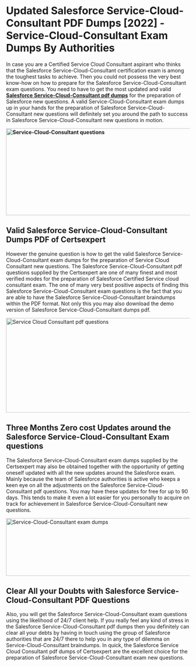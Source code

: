 <h1><strong>Updated Salesforce Service-Cloud-Consultant PDF Dumps [2022] - Service-Cloud-Consultant Exam Dumps By Authorities&nbsp;</strong></h1>
<p><span style="font-weight: 400;">In case you are a Certified Service Cloud Consultant aspirant who thinks that the Salesforce Service-Cloud-Consultant certification exam is among the toughest tasks to achieve. Then you could not possess the very best know-how on how to prepare for the Salesforce Service-Cloud-Consultant exam questions. You need to have to get the most updated and valid <strong><a href="https://www.certsexpert.com/Service-Cloud-Consultant-pdf-questions.html">Salesforce Service-Cloud-Consultant pdf dumps</a></strong> for the preparation of Salesforce new questions. A valid  Service-Cloud-Consultant exam dumps up in your hands for the preparation of Salesforce Service-Cloud-Consultant new questions will definitely set you around the path to success in Salesforce Service-Cloud-Consultant new questions in motion.</span></p>
<p><span style="font-weight: 400;"><strong><img style="display: block; margin-left: auto; margin-right: auto;" src="https://i.ibb.co/QXh983F/73475278-2429792180625311-4586132736837681152-n.jpg" alt="Service-Cloud-Consultant questions" width="632" height="238" /></strong></span></p>
<h2><strong>Valid Salesforce Service-Cloud-Consultant Dumps PDF of Certsexpert</strong></h2>
<p><span style="font-weight: 400;">However the genuine question is how to get the valid Salesforce Service-Cloud-Consultant exam dumps for the preparation of Service Cloud Consultant new questions. The Salesforce Service-Cloud-Consultant pdf questions supplied by the Certsexpert are one of many finest and most verified modes for the preparation of Salesforce Certified Service cloud consultant exam. The one of many very best positive aspects of finding this Salesforce Service-Cloud-Consultant exam questions is the fact that you are able to have the Salesforce Service-Cloud-Consultant braindumps within the PDF format. Not only this you may also download the demo version of Salesforce Service-Cloud-Consultant dumps pdf.</span></p>
<p><span style="font-weight: 400;"><img style="display: block; margin-left: auto; margin-right: auto;" src="https://i.ibb.co/Jd8hN2L/76714008-3182067705200142-8735104740007870464-n.jpg" alt="Service Cloud Consultant pdf questions" width="701" height="259" /></span></p>
<h2><strong>Three Months Zero cost Updates around the Salesforce Service-Cloud-Consultant Exam questions</strong></h2>
<p><span style="font-weight: 400;">The Salesforce Service-Cloud-Consultant exam dumps supplied by the Certsexpert may also be obtained together with the opportunity of getting oneself updated with all the new updates around the Salesforce exam. Mainly because the team of Salesforce authorities is active who keeps a keen eye on all the adjustments on the Salesforce Service-Cloud-Consultant pdf questions. You may have these updates for free for up to 90 days. This tends to make it even a lot easier for you personally to acquire on track for achievement in Salesforce Service-Cloud-Consultant new questions.</span></p>
<p><span style="font-weight: 400;"><a href="https://www.certsexpert.com/Service-Cloud-Consultant-pdf-questions.html"><img style="display: block; margin-left: auto; margin-right: auto;" src="https://i.ibb.co/TMnKrkJ/75398236-424489711531572-5064688549987614720-n.jpg" alt="Service-Cloud-Consultant exam dumps" width="714" height="158" /></a></span></p>
<h2><strong>Clear All your Doubts with Salesforce Service-Cloud-Consultant PDF Questions</strong></h2>
<p>Also, you will get the Salesforce Service-Cloud-Consultant exam questions using the likelihood of 24/7 client help. If you really feel any kind of stress in the Salesforce Service-Cloud-Consultant pdf dumps then you definitely can clear all your debts by having in touch using the group of Salesforce authorities that are 24/7 there to help you in any type of dilemma on  Service-Cloud-Consultant braindumps. In quick, the Salesforce Service Cloud Consultant pdf dumps of Certsexpert are the excellent choice for the preparation of Salesforce Service-Cloud-Consultant exam new questions.</p>
